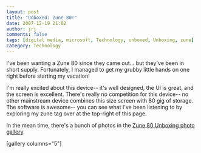 ```yaml
---
layout: post
title: "Unboxed: Zune 80!"
date: 2007-12-19 21:02
author: jrj
comments: false
tags: [digital media, microsoft, Technology, unboxed, Unboxing, zune]
category: Technology
---
```

I've been wanting a Zune 80 since they came out... but they've been in short supply. Fortunately, I managed to get my grubby little hands on one right before starting my vacation!

I'm really excited about this device-- it's well designed, the UI is great, and the screen is excellent. There's really no competition for this device-- no other mainstream device combines this size screen with 80 gig of storage. The software is awesome-- you can see what I've been listening to by exploring my zune tag over at the top-right of this page.

In the mean time, there's a bunch of photos in the <a href="http://gallery.mac.com/josephrjones#100409" target="_new">Zune 80 Unboxing photo gallery</a>.

[gallery columns="5"]

